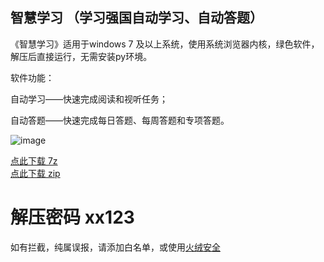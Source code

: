 ## 智慧学习 （学习强国自动学习、自动答题）

《智慧学习》适用于windows 7 及以上系统，使用系统浏览器内核，绿色软件，解压后直接运行，无需安装py环境。

软件功能：

自动学习——快速完成阅读和视听任务；

自动答题——快速完成每日答题、每周答题和专项答题。

![image](https://i.bmp.ovh/imgs/2021/04/f8d5e22bff0882e1.png)

[点此下载 7z](https://aiyotu.github.io/xx/%E6%99%BA%E6%85%A7%E5%AD%A6%E4%B9%A0.7z)  
[点此下载 zip](https://aiyotu.github.io/xx/%E6%99%BA%E6%85%A7%E5%AD%A6%E4%B9%A0.zip) 

# 解压密码 xx123

如有拦截，纯属误报，请添加白名单，或使用[火绒安全](https://www.huorong.cn/)